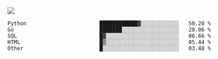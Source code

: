 ![](https://github-profile-summary-cards.vercel.app/api/cards/profile-details?username=igtm&theme=dracula)
<!--START_SECTION:waka-->

```text
Python                       ████████████▓░░░░░░░░░░░░   50.20 %
Go                           ███████░░░░░░░░░░░░░░░░░░   28.06 %
SQL                          █▓░░░░░░░░░░░░░░░░░░░░░░░   06.66 %
HTML                         █▒░░░░░░░░░░░░░░░░░░░░░░░   05.44 %
Other                        █░░░░░░░░░░░░░░░░░░░░░░░░   03.48 %
```

<!--END_SECTION:waka-->
